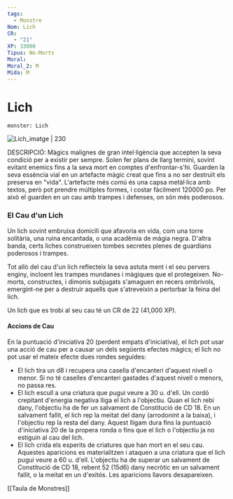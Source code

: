```yaml
---
tags:
  - Monstre
Nom: Lich
CR:
  - "21"
XP: 33000
Tipus: No-Morts
Moral: 
Moral_2: M
Mida: M
---
```

# Lich

```statblock
monster: Lich
```

![Lich_imatge | 230](https://www.dndbeyond.com/avatars/thumbnails/30832/378/1000/1000/638063837085902470.png)

DESCRIPCIÓ: 
Màgics malignes de gran intel·ligència que accepten la seva condició per a existir per sempre. Solen fer plans de llarg termini, sovint evitant enemics fins a la seva mort en comptes d'enfrontar-s'hi. Guarden la seva essència vial en un artefacte màgic creat que fins a no ser destruït els preserva en "vida". L'artefacte més comú és una capsa metàl·lica amb textos, però pot prendre múltiples formes, i costar fàcilment 120000 po. Per això el guarden en un cau amb trampes i defenses, on són més poderosos.
### El Cau d'un Lich

Un lich sovint embruixa domicili que afavoria en vida, com una torre solitària, una ruina encantada, o una acadèmia de màgia negra. D'altra banda, certs liches construeixen tombes secretes plenes de guardians poderosos i trampes.

Tot allò del cau d'un lich reflecteix la seva astuta ment i el seu pervers enginy, incloent les trampes mundanes i màgiques que el protegeixen. No-morts, constructes, i dimonis subjugats s'amaguen en recers ombrívols, emergint-ne per a destruir aquells que s'atreveixin a pertorbar la feina del lich.

Un lich que es trobi al seu cau té un CR de 22 (41,000 XP).
#### Accions de Cau

En la puntuació d'iniciativa 20 (perdent empats d'iniciativa), el lich pot usar una acció de cau per a causar un dels següents efectes màgics; el lich no pot usar el mateix efecte dues rondes seguides:

- El lich tira un d8 i recupera una casella d'encanteri d'aquest nivell o menor. Si no té caselles d'encanteri gastades d'aquest nivell o menors, no passa res.
- El lich escull a una criatura que pugui veure a 30 u. d'ell. Un cordó crepitant d'energia negativa lliga el lich a l'objectiu. Quan el lich rebi dany, l'objectiu ha de fer un salvament de Constitució de CD 18. En un salvament fallit, el lich rep la meitat del dany (arrodonint a la baixa), i l'objectiu rep la resta del dany. Aquest lligam dura fins la puntuació d'iniciativa 20 de la propera ronda o fins que el lich o l'objectiu ja no estiguin al cau del lich.
- El lich crida els esperits de criatures que han mort en el seu cau. Aquestes aparicions es materialitzen i ataquen a una criatura que el lich pugui veure a 60 u. d'ell. L'objectiu ha de superar un salvament de Constitució de CD 18, rebent 52 (15d6) dany necròtic en un salvament fallit, o la meitat en un d'exitós. Les aparicions llavors desapareixen.

[[Taula de Monstres]]